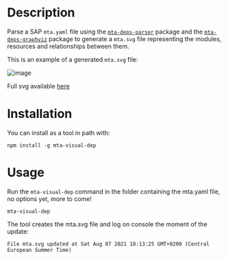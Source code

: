 # Description
Parse a SAP `mta.yaml` file using the [`mta-deps-parser`](https://www.npmjs.com/package/mta-deps-parser) package and the [`mta-deps-graphviz`](https://www.npmjs.com/package/mta-deps-graphviz) package to generate a `mta.svg` file representing the modules, resources and relationships between them.

This is an example of a generated `mta.svg` file:

![image](https://user-images.githubusercontent.com/51169423/127784448-30d7889c-edca-44a4-98f3-26b8f7714434.png)

Full svg available [here](https://raw.githubusercontent.com/sbarzaghialteaup/mta-visual-dep/master/mta.svg)

# Installation

You can install as a tool in path with:
```
npm install -g mta-visual-dep
```

# Usage

Run the `mta-visual-dep` command in the folder containing the mta.yaml file, no options yet, more to come!

```
mta-visual-dep
```

The tool creates the mta.svg file and log on console the moment of the update:
```
File mta.svg updated at Sat Aug 07 2021 18:13:25 GMT+0200 (Central European Summer Time)
```